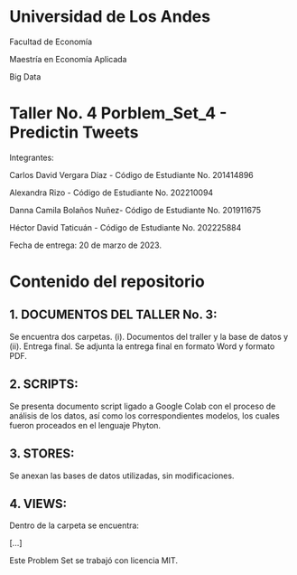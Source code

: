# Universidad de Los Andes

Facultad de Economía

Maestría en Economía Aplicada

Big Data

# Taller No. 4 Porblem_Set_4 - Predictin Tweets

Integrantes: 

Carlos David Vergara Díaz -
Código de Estudiante No. 201414896

Alexandra Rizo - 
Código de Estudiante No. 202210094

Danna Camila Bolaños Nuñez- 
Código de Estudiante No. 201911675

Héctor David Taticuán - 
Código de Estudiante No. 202225884

Fecha de entrega: 20 de marzo de 2023. 

# Contenido del repositorio

## 1. DOCUMENTOS DEL TALLER No. 3:

Se encuentra dos carpetas. (i). Documentos del traller y la base de datos y (ii). Entrega final. Se adjunta la entrega final en formato Word y formato PDF. 

## 2. SCRIPTS:

Se presenta documento script ligado a Google Colab con el proceso de análisis de los datos, así como los correspondientes modelos, los cuales fueron proceados en el lenguaje Phyton. 
 

## 3. STORES:

Se anexan las bases de datos utilizadas, sin modificaciones. 

## 4. VIEWS:

Dentro de la carpeta se encuentra: 

[...]

Este Problem Set se trabajó con licencia MIT. 
